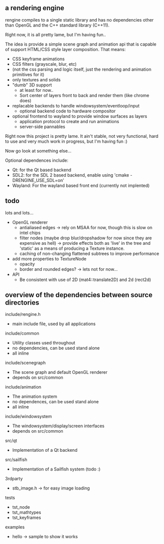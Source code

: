 
a rendering engine
------------------

rengine compiles to a single static library and has no dependencies other than
OpenGL and the C++ standard library (C++11).

Right now, it is all pretty lame, but I'm having fun..

The idea is provide a simple scene graph and animation api that is capable of
support HTML/CSS style layer composition. That means:
 - CSS keyframe animations
 - CSS filters (grayscale, blur, etc)
 - (not the css parsing and logic itself, just the rendering and animation
   primitives for it)
 - only textures and solids
 - "dumb" 3D support
   - at least for now..
   - Sort center of layers front to back and render them (like chrome does)
 - replacable backends to handle windowsystem/eventloop/input
   - optional backend code to hardware compositor
 - optional frontend to wayland to provide window surfaces as layers
   - application protocol to create and run animations
   - server-side pannables

Right now this project is pretty lame. It ain't stable, not very functional,
hard to use and very much work in progress, but I'm having fun :)

Now go look at something else...

Optional dependences include:

 - Qt: for the Qt based backend
 - SDL2: for the SDL 2 based backend, enable using 'cmake -DRENGINE_USE_SDL=on'
 - Wayland: For the wayland based front end (currently not implented)


todo
----

lots and lots...
 - OpenGL renderer
   - antialiased edges -> rely on MSAA for now, though this is slow on intel chips
   - filter nodes (maybe drop blur/dropshadow for now since they are expensive as hell)
      -> provide effects both as 'live' in the tree and 'static' as a means of producing a Texture instance.
   - caching of non-changing flattened subtrees to improve performance
 - add more properties to TextureNode
   - opacity
   - border and rounded edges? -> lets not for now...
 - API
   - Be consistent with use of 2D (mat4::translate2D) and 2d (rect2d)


overview of the dependencies between source directories
-------------------------------------------------------

include/rengine.h
 - main include file, used by all applications

include/common
 - Utility classes used throughout
 - no dependencies, can be used stand alone
 - all inline

include/scenegraph
 - The scene graph and default OpenGL renderer
 - depends on src/common

include/animation
 - The animation system
 - no dependences, can be used stand alone
 - all inline

include/windowsystem
 - The windowsystem/display/screen interfaces
 - depends on src/common

src/qt
 - Implementation of a Qt backend

src/sailfish
 - Implementation of a Sailfish system (todo :)

3rdparty
 - stb_image.h -> for easy image loading

tests
 - tst_node
 - tst_mathtypes
 - tst_keyframes

examples
 - hello -> sample to show it works